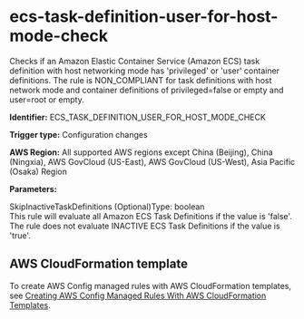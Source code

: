 # ecs\-task\-definition\-user\-for\-host\-mode\-check<a name="ecs-task-definition-user-for-host-mode-check"></a>

Checks if an Amazon Elastic Container Service \(Amazon ECS\) task definition with host networking mode has 'privileged' or 'user' container definitions\. The rule is NON\_COMPLIANT for task definitions with host network mode and container definitions of privileged=false or empty and user=root or empty\.

**Identifier:** ECS\_TASK\_DEFINITION\_USER\_FOR\_HOST\_MODE\_CHECK

**Trigger type:** Configuration changes

**AWS Region:** All supported AWS regions except China \(Beijing\), China \(Ningxia\), AWS GovCloud \(US\-East\), AWS GovCloud \(US\-West\), Asia Pacific \(Osaka\) Region

**Parameters:**

SkipInactiveTaskDefinitions \(Optional\)Type: boolean  
This rule will evaluate all Amazon ECS Task Definitions if the value is 'false'\. The rule does not evaluate INACTIVE ECS Task Definitions if the value is 'true'\.

## AWS CloudFormation template<a name="w29aac11c33c17b7d165c15"></a>

To create AWS Config managed rules with AWS CloudFormation templates, see [Creating AWS Config Managed Rules With AWS CloudFormation Templates](aws-config-managed-rules-cloudformation-templates.md)\.
